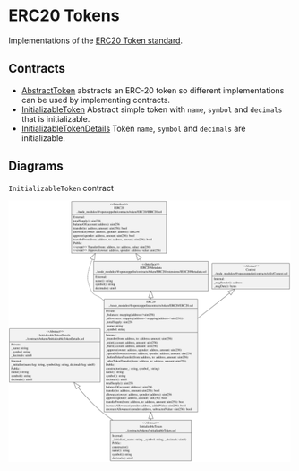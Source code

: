 # ERC20 Tokens

Implementations of the [ERC20 Token standard](https://eips.ethereum.org/EIPS/eip-20).

## Contracts

-   [AbstractToken](./AbstractToken.sol) abstracts an ERC-20 token so different implementations can be used by implementing contracts.
-   [InitializableToken](./InitializableToken.sol) Abstract simple token with `name`, `symbol` and `decimals` that is initializable.
-   [InitializableTokenDetails](./InitializableTokenDetails.sol) Token `name`, `symbol` and `decimals` are initializable.

## Diagrams

`InitializableToken` contract

![InitializableToken](../../docs/InitializableToken.svg)
